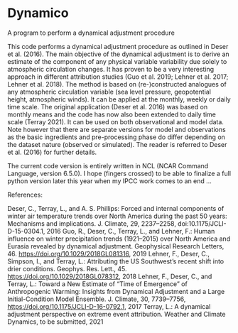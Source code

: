 # Dynamico
A program to perform a dynamical adjustment procedure

This code performs a dynamical adjustment procedure as outlined in Deser et al. (2016). The main objective of the dynamical adjustment is to derive an estimate of the component of any physical variable variability due solely to atmospheric circulation changes. It has proven to be a very interesting approach in different attribution studies (Guo et al. 2019; Lehner et al. 2017; Lehner et al. 2018). The method is based on (re-)constructed analogues of any atmospheric circulation variable (sea level pressure, geopotential height, atmospheric winds). It can be applied at the monthly, weekly or daily time scale. The original application (Deser et al. 2016) was based on monthly means and the code has now also been extended to daily time scale (Terray 2021). It can be used on both observational and model data. Note however that there are separate versions for model and observations as the basic ingredients and pre-processing phase do differ depending on the dataset nature (observed or simulated). The reader is referred to Deser et al. (2016) for further details.

The current code version is entirely written in NCL (NCAR Command Language, version 6.5.0). I hope (fingers crossed) to be able to finalize a full python version later this year when my IPCC work comes to an end ...

References:

Deser, C., Terray, L., and A. S. Phillips: Forced and internal components of winter air temperature trends over North America during the past 50 years: Mechanisms and implications. J. Climate, 29, 2237–2258, doi:10.1175/JCLI-D-15-0304.1, 2016
Guo, R., Deser, C., Terray, L., and Lehner, F.: Human influence on winter precipitation trends (1921–2015) over North America and Eurasia revealed by dynamical adjustment. Geophysical Research Letters, 46. https://doi.org/10.1029/2018GL081316, 2019
Lehner, F., Deser, C., Simpson, I., and Terray, L.: Attributing the US Southwest’s recent shift into drier conditions. Geophys. Res. Lett., 45. https://doi.org/10.1029/2018GL078312, 2018
Lehner, F., Deser, C., and Terray, L.: Toward a New Estimate of “Time of Emergence” of Anthropogenic Warming: Insights from Dynamical Adjustment and a Large Initial-Condition Model Ensemble. J. Climate, 30, 7739–7756, https://doi.org/10.1175/JCLI-D-16-0792.1, 2017
Terray, L.: A dynamical adjustment perspective on extreme event attribution. Weather and Climate Dynamics, to be submitted, 2021
